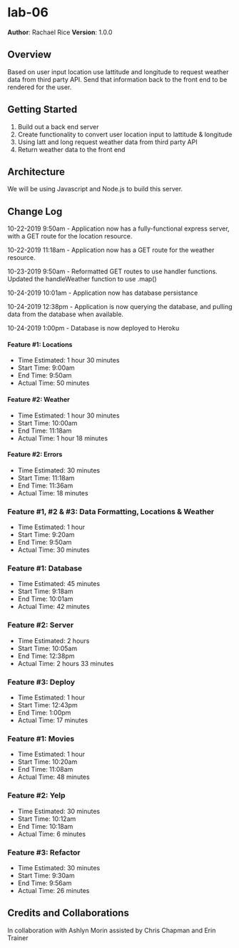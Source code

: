 # lab-06

**Author**: Rachael Rice
**Version**: 1.0.0 

## Overview
Based on user input location use lattitude and longitude to request weather data from third party API. Send that information back to the front end to be rendered for the user.

## Getting Started
1. Build out a back end server
2. Create functionality to convert user location input to lattitude & longitude
3. Using latt and long request weather data from third party API
4. Return weather data to the front end

## Architecture
We will be using Javascript and Node.js to build this server.

## Change Log

10-22-2019 9:50am - Application now has a fully-functional express server, with a GET route for the location resource.

10-22-2019 11:18am - Application now has a GET route for the weather resource. 

10-23-2019 9:50am - Reformatted GET routes to use handler functions. Updated the handleWeather function to use .map()

10-24-2019 10:01am - Application now has database persistance

10-24-2019 12:38pm - Application is now querying the database, and pulling data from the database when available.

10-24-2019 1:00pm - Database is now deployed to Heroku

#### Feature #1: Locations
- Time Estimated: 1 hour 30 minutes
- Start Time: 9:00am
- End Time: 9:50am
- Actual Time: 50 minutes

#### Feature #2: Weather
- Time Estimated: 1 hour 30 minutes
- Start Time: 10:00am
- End Time: 11:18am
- Actual Time: 1 hour 18 minutes

#### Feature #2: Errors
- Time Estimated: 30 minutes
- Start Time: 11:18am
- End Time: 11:36am
- Actual Time: 18 minutes

### Feature #1, #2 & #3: Data Formatting, Locations & Weather
- Time Estimated: 1 hour
- Start Time: 9:20am
- End Time: 9:50am
- Actual Time: 30 minutes

### Feature #1: Database
- Time Estimated: 45 minutes
- Start Time: 9:18am
- End Time: 10:01am
- Actual Time: 42 minutes

### Feature #2: Server
- Time Estimated: 2 hours
- Start Time: 10:05am
- End Time: 12:38pm
- Actual Time: 2 hours 33 minutes

### Feature #3: Deploy
- Time Estimated: 1 hour
- Start Time: 12:43pm
- End Time: 1:00pm
- Actual Time: 17 minutes

### Feature #1: Movies
- Time Estimated: 1 hour
- Start Time: 10:20am
- End Time: 11:08am
- Actual Time: 48 minutes

### Feature #2: Yelp
- Time Estimated: 30 minutes
- Start Time: 10:12am
- End Time: 10:18am
- Actual Time: 6 minutes

### Feature #3: Refactor
- Time Estimated: 30 minutes
- Start Time: 9:30am
- End Time: 9:56am
- Actual Time: 26 minutes

## Credits and Collaborations
In collaboration with Ashlyn Morin
assisted by Chris Chapman and Erin Trainer
